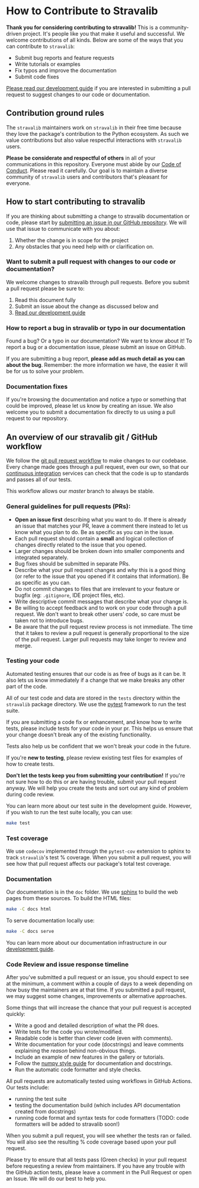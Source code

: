 # How to Contribute to Stravalib

**Thank you for considering contributing to stravalib!**
This is a community-driven project. It's people like you that make it useful and
successful. We welcome contributions of all kinds. Below are some of the
ways that you can contribute to `stravalib`:

* Submit bug reports and feature requests
* Write tutorials or examples
* Fix typos and improve the documentation
* Submit code fixes

[Please read our development guide](https://stravalib.readthedocs.io/en/latest/contributing/development-guide.html)
if you are interested in submitting a pull request to suggest changes to
our code or documentation.

## Contribution ground rules
The `stravalib` maintainers work on `stravalib` in their free time because
they love the package's contribution to the Python ecosystem. As such we
value contributions but also value respectful interactions with `stravalib` users.

**Please be considerate and respectful of others** in all of your communications
in this repository.
Everyone must abide by our [Code of Conduct](https://github.com/stravalib/stravalib/blob/master/CODE_OF_CONDUCT.md).
Please read it carefully. Our goal is to maintain a diverse community of
`stravalib` users and contributors that's pleasant for everyone.

## How to start contributing to stravalib
If you are thinking about submitting a change to stravalib documentation or
code, please start by [submitting an issue in our GitHub repository](https://github.com/stravalib/stravalib/issues/).
We will use that issue to communicate with you about:

1. Whether the change is in scope for the project
2. Any obstacles that you need help with or clarification on.

### Want to submit a pull request with changes to our code or documentation?

We welcome changes to stravalib through pull requests. Before you submit a
pull request please be sure to:

1. Read this document fully
2. Submit an issue about the change as discussed below and
2. [Read our development guide](https://stravalib.readthedocs.io/en/latest/contributing/development-guide.html)

### How to report a bug in stravalib or typo in our documentation
Found a bug? Or a typo in our documentation? We want to know about it!
To report a bug or a documentation issue, please submit an issue on GitHub.

If you are submitting a bug report, **please add as much
detail as you can about the bug**. Remember: the more information we have, the easier it
will be for us to solve your problem.

### Documentation fixes
If you're browsing the documentation and notice a typo or something that could be
improved, please let us know by creating an issue. We also welcome you to
submit a documentation fix directly to us using a pull request to our
repository.

## An overview of our stravalib git / GitHub workflow
We follow the [git pull request workflow](https://www.asmeurer.com/git-workflow/) to
make changes to our codebase.
Every change made goes through a pull request, even our own, so that our
[continuous integration](https://en.wikipedia.org/wiki/Continuous_integration) services
can check that the code is up to standards and passes all of our tests.

This workflow allows our  *master* branch to always be stable.

### General guidelines for pull requests (PRs):

* **Open an issue first** describing what you want to do. If there is already an issue that matches your PR, leave a comment there instead to let us know what you plan to do. Be as specific as you can in the issue.
* Each pull request should contain a **small** and logical collection of changes directly related to the issue that you opened.
* Larger changes should be broken down into smaller components and integrated
  separately.
* Bug fixes should be submitted in separate PRs.
* Describe what your pull request changes and *why* this is a good thing (or refer to the issue that you opened if it contains that information). Be as specific as you can.
* Do not commit changes to files that are irrelevant to your feature or bugfix (eg: `.gitignore`, IDE project files, etc).
* Write descriptive commit messages that describe what your change is.
* Be willing to accept feedback and to work on your code through a pull request. We don't want to break other users' code, so care must be taken not to introduce bugs.
* Be aware that the pull request review process is not immediate. The time that it takes to review a pull request is generally proportional to the size of the pull request. Larger pull requests may take longer to review and merge.

### Testing your code
Automated testing ensures that our code is as free of bugs as it can be.
It also lets us know immediately if a change that we make breaks any other part
of the code.

All of our test code and data are stored in the `tests` directory within the
`stravalib` package directory.
We use the [pytest](https://docs.pytest.org/en/latest/) framework to run the
test suite.

If you are submitting a code fix or enhancement, and know how to write tests,
please include tests for your code in your pr. This helps us ensure that your
change doesn't break any of the existing functionality.

Tests also help us be confident that we won't break your code in the future.

If you're **new to testing**, please review existing test files for examples
of how to create tests.

**Don't let the tests keep you from submitting your contribution!**
If you're not sure how to do this or are having trouble, submit your pull
request anyway. We will help you create the tests and sort out any kind of problem during code review.

You can learn more about our test suite in the development guide. However,
if you wish to run the test suite locally, you can use:

```bash
make test
```

### Test coverage
We use `codecov` implemented through the `pytest-cov` extension to sphinx to
track `stravalib`'s test % coverage. When you submit a pull request, you will
see how that pull request affects our package's total test coverage.

### Documentation

Our documentation is in the `doc` folder.
We use [sphinx](https://www.sphinx-doc.org/en/master/) to build the web pages from
these sources. To build the HTML files:

```bash
make -C docs html
```

To serve documentation locally use:

```bash
make -C docs serve
```

You can learn more about our documentation infrastructure in our
[development guide](https://stravalib.readthedocs.io/en/latest/contributing/development-guide.html).

### Code Review and issue response timeline

After you've submitted a pull request or an issue, you should expect to see at the minimum,
a comment within a couple of days to a week depending on how busy the maintainers are at that time.
If you submitted a pull request, we may suggest some changes,  improvements or alternative approaches.

Some things that will increase the chance that your pull request is accepted quickly:

* Write a good and detailed description of what the PR does.
* Write tests for the code you wrote/modified.
* Readable code is better than clever code (even with comments).
* Write documentation for your code (docstrings) and leave comments explaining the
  *reason* behind non-obvious things.
* Include an example of new features in the gallery or tutorials.
* Follow the [numpy style guide](https://numpydoc.readthedocs.io/en/latest/format.html)
  for documentation and docstrings.
* Run the automatic code formatter and style checks.

All pull requests are automatically tested using workflows in GitHub Actions. Our tests include:

* running the test suite
* testing the documentation build (which includes API documentation created from docstrings)
* running code format and syntax tests for code formatters (TODO: code formatters will be added to stravalib soon!)

When you submit a pull request, you will see whether the tests ran or failed.
You will also see the resulting % code coverage based upon your pull request.

Please try to ensure that all tests pass (Green checks) in your pull request
before requesting a review from maintainers. If you have any trouble with the
GitHub action tests, please leave a comment in the Pull Request or open an Issue.
We will do our best to help you.
